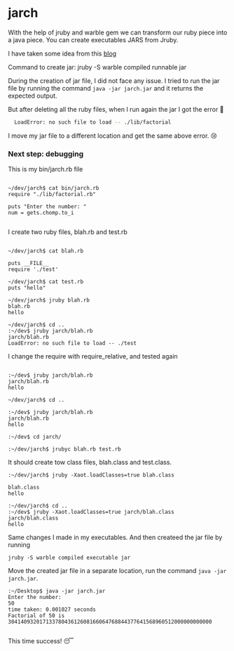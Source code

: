 # jarch
With the help of jruby and warble gem we can transform our ruby piece into a java piece. You can create executables JARS from Jruby.

I have taken some idea from this [blog](https://notepad.onghu.com/2021/jruby-win-day2-creating-jar-files/)

Command to create jar: jruby -S warble compiled runnable jar

During the creation of jar file, I did not face any issue. I tried to run the jar file by running the command
`java -jar jarch.jar` and it returns the expected output.

But after deleting all the ruby files, when I run again the jar I got the error :anger:

```sh
  LoadError: no such file to load -- ./lib/factorial

```
I move my jar file to a different location and get the same above error. :cry:

### Next step: debugging

This is my bin/jarch.rb file

```shell

~/dev/jarch$ cat bin/jarch.rb 
require "./lib/factorial.rb"

puts "Enter the number: "
num = gets.chomp.to_i


```

I create two ruby files, blah.rb and test.rb

```shell

~/dev/jarch$ cat blah.rb 

puts __FILE__
require './test'

~/dev/jarch$ cat test.rb 
puts "hello"

~/dev/jarch$ jruby blah.rb 
blah.rb
hello

~/dev/jarch$ cd ..
:~/dev$ jruby jarch/blah.rb 
jarch/blah.rb
LoadError: no such file to load -- ./test

```

I change the require with require_relative, and tested again

```shell

:~/dev$ jruby jarch/blah.rb 
jarch/blah.rb
hello

~/dev/jarch$ cd ..

:~/dev$ jruby jarch/blah.rb 
jarch/blah.rb
hello

:~/dev$ cd jarch/

:~/dev/jarch$ jrubyc blah.rb test.rb 
```
It should create tow class files, blah.class and test.class.

```shell
:~/dev/jarch$ jruby -Xaot.loadClasses=true blah.class 

blah.class
hello

:~/dev/jarch$ cd ..
:~/dev$ jruby -Xaot.loadClasses=true jarch/blah.class 
jarch/blah.class
hello

```

Same changes I made in my executables. And then createed the jar file by running 

```shell
jruby -S warble compiled executable jar

```

Move the created jar file in a separate location, run the command `java -jar jarch.jar`. 

```shell
:~/Desktop$ java -jar jarch.jar 
Enter the number: 
50
time taken: 0.001027 seconds
Factorial of 50 is 30414093201713378043612608166064768844377641568960512000000000000


```
This time success! :sleeping: